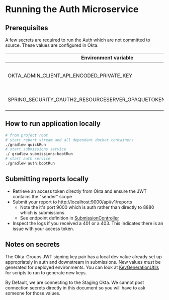 # Running the Auth Microservice

## Prerequisites

A few secrets are required to run the Auth which are not committed to source. These values are
configured in Okta.

| Environment variable | Value                           |
|----------------------|---------------------------------|
| OKTA_ADMIN_CLIENT_API_ENCODED_PRIVATE_KEY | Base 64 encoded private key pem |
| SPRING_SECURITY_OAUTH2_RESOURCESERVER_OPAQUETOKEN_CLIENT_SECRET | Base 64 encoded secret |

## How to run application locally

```bash
# from project root
# start report stream and all dependant docker containers
./gradlew quickRun
# start submissions service
./ gradlew submissions:bootRun
# start auth service
./gradlew auth:bootRun
```

## Submitting reports locally

- Retrieve an access token directly from Okta and ensure the JWT contains the "sender" scope
- Submit your report to http://localhost:9000/api/v1/reports
  - Note the it's port 9000 which is auth rather than directly to 8880 which is submissions
  - See endpoint definition in [SubmissionController](../../submissions/src/main/kotlin/gov/cdc/prime/reportstream/submissions/controllers/SubmissionController.kt)
- Inspect the logs if you received a 401 or a 403. This indicates there is an issue with your access token.

## Notes on secrets

The Okta-Groups JWT signing key pair has a local dev value already set up appropriately in auth and 
downstream in submissions. New values _must_ be generated for deployed environments. You can look
at [KeyGenerationUtils](../src/test/kotlin/gov/cdc/prime/reportstream/auth/util/KeyGenerationUtils.kt) 
for scripts to run to generate new keys.

By Default, we are connecting to the Staging Okta. We cannot post connection secrets directly in this document so
you will have to ask someone for those values.
